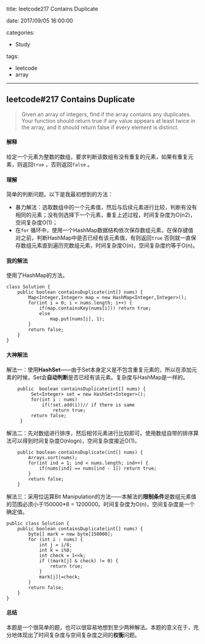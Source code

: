 title: leetcode217 Contains Duplicate

date: 2017/09/05 16:00:00

categories:

- Study

tags:

- leetcode
- array

---

## leetcode#217 Contains Duplicate

>Given an array of integers, find if the array contains any duplicates. Your function should return true if any value appears at least twice in the array, and it should return false if every element is distinct.

#### 解释

给定一个元素为整数的数组，要求判断该数组有没有重复的元素，如果有重复元素，则返回`true` ，否则返回`false` 。

#### 理解

简单的判断问题。以下是我最初想到的方法：

- 暴力解法：选取数组中的一个元素值，然后与后续元素进行比较，判断有没有相同的元素；没有则选择下一个元素，重复上述过程，时间复杂度为O(n2)，空间复杂度O(1)；
- 在`for` 循环中，使用一个HashMap数据结构依次保存数组元素，在保存键值对之前，判断HashMap中是否已经有该元素值，有则返回`true` 否则就一直保存数组元素直到遍历完数组元素，时间复杂度O(n)，空间复杂度约等于O(n)。

#### 我的解法

使用了HashMap的方法。

```
class Solution {
    public boolean containsDuplicate(int[] nums) {
        Map<Integer,Integer> map = new HashMap<Integer,Integer>();
        for(int i = 0; i < nums.length; i++) {
            if(map.containsKey(nums[i])) return true;
            else
                map.put(nums[i], 1);
        }
        return false;
    }
}
```

#### 大神解法

解法一：使用**HashSet**——由于Set本身定义是不包含重复元素的，所以在添加元素的时候，Set会**自动判断**是否已经有该元素。复杂度与HashMap是一样的。

```
	public  boolean containsDuplicate(int[] nums) {
		 Set<Integer> set = new HashSet<Integer>();
		 for(int i : nums)
			 if(!set.add(i))// if there is same
				 return true; 
		 return false;
	 }
```

解法二：先对数组进行排序，然后相邻元素进行比较即可。使用数组自带的排序算法可以得到时间复杂度O(nlogn)，空间复杂度接近O(1)。

```
 	public boolean containsDuplicate(int[] nums) {
        Arrays.sort(nums);
        for(int ind = 1; ind < nums.length; ind++) {
            if(nums[ind] == nums[ind - 1]) return true;
        }
        return false;
    }
```

解法三：采用位运算Bit Manipulation的方法——本解法的**限制条件**是数组元素值的范围必须小于150000*8 = 1200000。时间复杂度为O(n)，空间复杂度是一个确定值。

```
public class Solution {
    public boolean containsDuplicate(int[] nums) {
        byte[] mark = new byte[150000];
        for (int i : nums) {
            int j = i/8;
            int k = i%8;
            int check = 1<<k;
            if ((mark[j] & check) != 0) {
                return true;
            }
            mark[j]|=check;
        }
        return false;
    }
}
```

#### 总结

本题是一个很简单的题，也可以很容易地想到至少两种解法。本题的意义在于，充分地体现出了时间复杂度与空间复杂度之间的**权衡**问题。